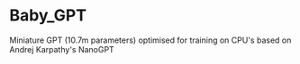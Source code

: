 # Baby_GPT
Miniature GPT (10.7m parameters) optimised for training on CPU's based on Andrej Karpathy's NanoGPT

